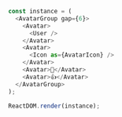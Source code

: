 <!--start-code-->

```js
const instance = (
  <AvatarGroup gap={6}>
    <Avatar>
      <User />
    </Avatar>
    <Avatar>
      <Icon as={AvatarIcon} />
    </Avatar>
    <Avatar>🙂</Avatar>
    <Avatar>👍</Avatar>
  </AvatarGroup>
);

ReactDOM.render(instance);
```

<!--end-code-->
